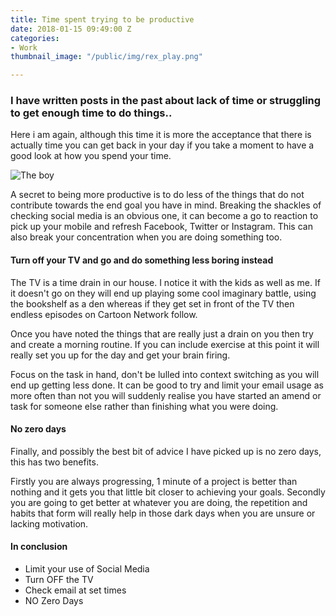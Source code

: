 ```yaml
---
title: Time spent trying to be productive
date: 2018-01-15 09:49:00 Z
categories:
- Work
thumbnail_image: "/public/img/rex_play.png"

---
```


### I have written posts in the past about lack of time or struggling to get enough time to do things.. 

Here i am again, although this time it is more the acceptance that there is actually time you can get back in your day if you take a moment to have a good look at how you spend your time.

<p><img  src="{{ site.baseurl }}/uploads/rex_play.png" alt="The boy"  /></p>

A secret to being more productive is to do less of the things that do not contribute towards the end goal you have in mind. Breaking the shackles of checking social media is an obvious one, it can become a go to reaction to pick up your mobile and refresh Facebook, Twitter or Instagram. This can also break your concentration when you are doing something too.

#### Turn off your TV and go and do something less boring instead

The TV is a time drain in our house. I notice it with the kids as well as me. If it doesn't go on they will end up playing some cool imaginary battle, using the bookshelf as a den whereas if they get set in front of the TV then endless episodes on Cartoon Network follow.

Once you have noted the things that are really just a drain on you then try and create a morning routine. If you can include exercise at this point it will really set you up for the day and get your brain firing.

Focus on the task in hand, don't be lulled into context switching as you will end up getting less done. It can be good to try and limit your email usage as more often than not you will suddenly realise you have started an amend or task for someone else rather than finishing what you were doing.

#### No zero days

Finally, and possibly the best bit of advice I have picked up is no zero days, this has two benefits.

Firstly you are always progressing, 1 minute of a project is better than nothing and it gets you that little bit closer to achieving your goals. Secondly you are going to get better at whatever you are doing, the repetition and habits that form will really help in those dark days when you are unsure or lacking motivation.

#### In conclusion 

* Limit your use of Social Media
* Turn OFF the TV
* Check email at set times
* NO Zero Days

